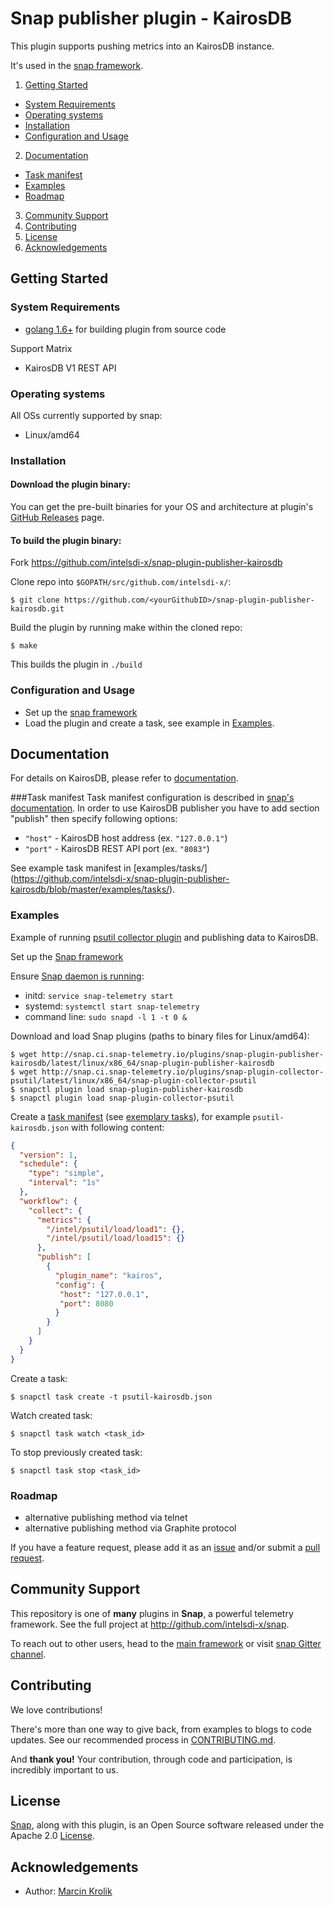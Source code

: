 # Snap publisher plugin - KairosDB

This plugin supports pushing metrics into an KairosDB instance.

It's used in the [snap framework](http://github.com/intelsdi-x/snap).

1. [Getting Started](#getting-started)
  * [System Requirements](#system-requirements)
  * [Operating systems](#operating-systems)
  * [Installation](#installation)
  * [Configuration and Usage](#configuration-and-usage)
2. [Documentation](#documentation)
  * [Task manifest](#task-manifest)
  * [Examples](#examples)
  * [Roadmap](#roadmap)
3. [Community Support](#community-support)
4. [Contributing](#contributing)
5. [License](#license)
6. [Acknowledgements](#acknowledgements)

## Getting Started

### System Requirements

* [golang 1.6+](https://golang.org/dl/) for building plugin from source code

Support Matrix

- KairosDB V1 REST API

### Operating systems
All OSs currently supported by snap:
* Linux/amd64

### Installation

#### Download the plugin binary:
You can get the pre-built binaries for your OS and architecture at plugin's [GitHub Releases](https://github.com/intelsdi-x/snap-plugin-publisher-kairosdb/releases) page.

#### To build the plugin binary:
Fork https://github.com/intelsdi-x/snap-plugin-publisher-kairosdb

Clone repo into `$GOPATH/src/github.com/intelsdi-x/`:

```
$ git clone https://github.com/<yourGithubID>/snap-plugin-publisher-kairosdb.git
```

Build the plugin by running make within the cloned repo:
```
$ make
```
This builds the plugin in `./build`

### Configuration and Usage
* Set up the [snap framework](https://github.com/intelsdi-x/snap/blob/master/README.md#getting-started)
* Load the plugin and create a task, see example in [Examples](https://github.com/intelsdi-x/snap-plugin-publisher-kairosdb/blob/master/README.md#examples).

## Documentation

For details on KairosDB, please refer to [documentation](https://kairosdb.github.io/docs/build/html/index.html).

###Task manifest
Task manifest configuration is described in [snap's documentation](https://github.com/intelsdi-x/snap/blob/master/docs/TASKS.md). In order to use KairosDB publisher you have to add section "publish" then specify following options:
- `"host"` - KairosDB host address (ex. `"127.0.0.1"`)
- `"port"` -  KairosDB REST API port (ex. `"8083"`)

See example task manifest in [examples/tasks/] (https://github.com/intelsdi-x/snap-plugin-publisher-kairosdb/blob/master/examples/tasks/).

### Examples
Example of running [psutil collector plugin](https://github.com/intelsdi-x/snap-plugin-collector-psutil) and publishing data to KairosDB.

Set up the [Snap framework](https://github.com/intelsdi-x/snap/blob/master/README.md#getting-started)

Ensure [Snap daemon is running](https://github.com/intelsdi-x/snap#running-snap):
* initd: `service snap-telemetry start`
* systemd: `systemctl start snap-telemetry`
* command line: `sudo snapd -l 1 -t 0 &`

Download and load Snap plugins (paths to binary files for Linux/amd64):
```
$ wget http://snap.ci.snap-telemetry.io/plugins/snap-plugin-publisher-kairosdb/latest/linux/x86_64/snap-plugin-publisher-kairosdb
$ wget http://snap.ci.snap-telemetry.io/plugins/snap-plugin-collector-psutil/latest/linux/x86_64/snap-plugin-collector-psutil
$ snapctl plugin load snap-plugin-publisher-kairosdb
$ snapctl plugin load snap-plugin-collector-psutil
```

Create a [task manifest](https://github.com/intelsdi-x/snap/blob/master/docs/TASKS.md) (see [exemplary tasks](examples/tasks/)),
for example `psutil-kairosdb.json` with following content:
```json
{
  "version": 1,
  "schedule": {
    "type": "simple",
    "interval": "1s"
  },
  "workflow": {
    "collect": {
      "metrics": {
        "/intel/psutil/load/load1": {},
        "/intel/psutil/load/load15": {}
      },
      "publish": [
        {
          "plugin_name": "kairos",
          "config": {
           "host": "127.0.0.1",
           "port": 8080
          }
        }
      ]
    }
  }
}

```
Create a task:
```
$ snapctl task create -t psutil-kairosdb.json
```

Watch created task:
```
$ snapctl task watch <task_id>
```

To stop previously created task:
```
$ snapctl task stop <task_id>
```

### Roadmap
- alternative publishing method via telnet
- alternative publishing method via Graphite protocol

If you have a feature request, please add it as an [issue](https://github.com/intelsdi-x/snap-plugin-publisher-kairosdb/issues/new) and/or submit a [pull request](https://github.com/intelsdi-x/snap-plugin-publisher-kairosdb/pulls).

## Community Support
This repository is one of **many** plugins in **Snap**, a powerful telemetry framework. See the full project at http://github.com/intelsdi-x/snap.

To reach out to other users, head to the [main framework](https://github.com/intelsdi-x/snap#community-support) or visit [snap Gitter channel](https://gitter.im/intelsdi-x/snap).

## Contributing
We love contributions! 

There's more than one way to give back, from examples to blogs to code updates. See our recommended process in [CONTRIBUTING.md](CONTRIBUTING.md).

And **thank you!** Your contribution, through code and participation, is incredibly important to us.

## License
[Snap](http://github.com/intelsdi-x/snap), along with this plugin, is an Open Source software released under the Apache 2.0 [License](LICENSE).

## Acknowledgements
* Author: [Marcin Krolik](https://github.com/marcin-krolik)
